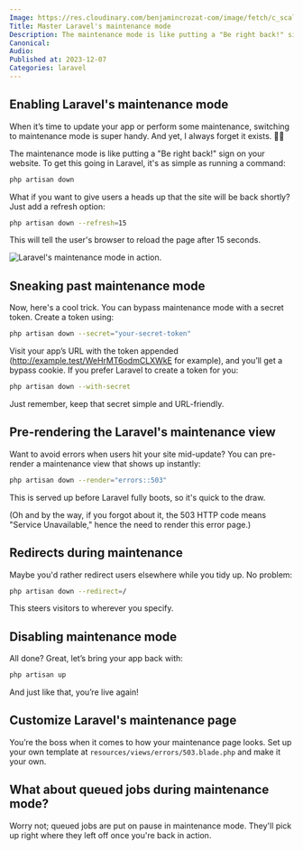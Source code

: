 ```yaml
---
Image: https://res.cloudinary.com/benjamincrozat-com/image/fetch/c_scale,f_webp,q_auto,w_1200/https://github.com/benjamincrozat/content/assets/3613731/827ff581-35ec-4cef-a704-7a0d278e6441
Title: Master Laravel's maintenance mode
Description: The maintenance mode is like putting a "Be right back!" sign on your website. Learn how to get it going.
Canonical: 
Audio:
Published at: 2023-12-07
Categories: laravel
---
```


## Enabling Laravel's maintenance mode

When it’s time to update your app or perform some maintenance, switching to maintenance mode is super handy. And yet, I always forget it exists. 🤦‍♂️

The maintenance mode is like putting a "Be right back!" sign on your website. To get this going in Laravel, it's as simple as running a command:

```bash
php artisan down
```

What if you want to give users a heads up that the site will be back shortly? Just add a refresh option:

```bash
php artisan down --refresh=15
```
 
This will tell the user's browser to reload the page after 15 seconds.

![Laravel's maintenance mode in action.](https://res.cloudinary.com/benjamincrozat-com/image/fetch/c_scale,f_webp,q_auto,w_1200/https://github.com/benjamincrozat/content/assets/3613731/ecb02026-0087-4201-89ca-c747c45702e9)

## Sneaking past maintenance mode

Now, here's a cool trick. You can bypass maintenance mode with a secret token. Create a token using:

```bash
php artisan down --secret="your-secret-token"
```

Visit your app’s URL with the token appended (http://example.test/WeHrMT6odmCLXWkE for example), and you’ll get a bypass cookie. If you prefer Laravel to create a token for you:

```bash
php artisan down --with-secret
```

Just remember, keep that secret simple and URL-friendly.

## Pre-rendering the Laravel's maintenance view

Want to avoid errors when users hit your site mid-update? You can pre-render a maintenance view that shows up instantly:

```bash
php artisan down --render="errors::503"
```

This is served up before Laravel fully boots, so it's quick to the draw.

(Oh and by the way, if you forgot about it, the 503 HTTP code means "Service Unavailable," hence the need to render this error page.)

## Redirects during maintenance

Maybe you'd rather redirect users elsewhere while you tidy up. No problem:

```bash
php artisan down --redirect=/
```

This steers visitors to wherever you specify.

## Disabling maintenance mode

All done? Great, let’s bring your app back with:

```bash
php artisan up
```

And just like that, you’re live again!

## Customize Laravel's maintenance page

You’re the boss when it comes to how your maintenance page looks. Set up your own template at `resources/views/errors/503.blade.php` and make it your own.

## What about queued jobs during maintenance mode?

Worry not; queued jobs are put on pause in maintenance mode. They'll pick up right where they left off once you're back in action.
